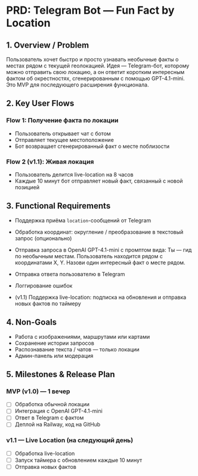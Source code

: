 # PRD: Telegram Bot — Fun Fact by Location

## 1. Overview / Problem

Пользователь хочет быстро и просто узнавать необычные факты о местах рядом с текущей геолокацией. Идея — Telegram-бот, которому можно отправить свою локацию, а он ответит коротким интересным фактом об окрестностях, сгенерированным с помощью GPT-4.1-mini. Это MVP для последующего расширения функционала.

## 2. Key User Flows

### Flow 1: Получение факта по локации
- Пользователь открывает чат с ботом
- Отправляет текущее местоположение
- Бот возвращает сгенерированный факт о месте поблизости

### Flow 2 (v1.1): Живая локация
- Пользователь делится live-location на 8 часов
- Каждые 10 минут бот отправляет новый факт, связанный с новой позицией

## 3. Functional Requirements

- Поддержка приёма `location`-сообщений от Telegram
- Обработка координат: округление / преобразование в текстовый запрос (опционально)
- Отправка запроса в OpenAI GPT-4.1-mini с промптом вида:
Ты — гид по необычным местам. Пользователь находится рядом с координатами X, Y. Назови один интересный факт о месте рядом.

- Отправка ответа пользователю в Telegram
- Логгирование ошибок
- (v1.1) Поддержка live-location: подписка на обновления и отправка новых фактов по таймеру

## 4. Non-Goals

- Работа с изображениями, маршрутами или картами
- Сохранение истории запросов
- Распознавание текста / чатов — только локации
- Админ-панель или модерация

## 5. Milestones & Release Plan

### MVP (v1.0) — 1 вечер
- [ ] Обработка обычной локации
- [ ] Интеграция с OpenAI GPT-4.1-mini
- [ ] Ответ в Telegram с фактом
- [ ] Деплой на Railway, код на GitHub

### v1.1 — Live Location (на следующий день)
- [ ] Обработка live-location
- [ ] Запуск таймера с обновлением каждые 10 минут
- [ ] Отправка новых фактов
